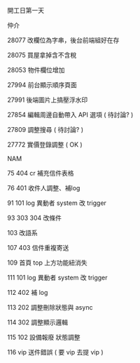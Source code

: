 開工日第一天

仲介

28077 改欄位為字串，後台前端組好在存

28075 買屋拿掉含不含稅

28053 物件欄位增加

27994 前台顯示順序頁面

27991 後端圖片上搞壓浮水印

27854 編輯周邊自動帶入 API 選項 ( 待討論? )

27809 調整搜尋 ( 待討論? )

27772 實價登錄調整 ( OK )

NAM

75	404 cr 補充信件表格

76	401 收件人調整、補log

91	101 log 異動者 system 改 trigger

93	303 304 改條件

103	改語系

107	403 信件重複寄送

109	首頁 top 上方功能紐消失

111	101 log 異動者 system 改 trigger

112	402 補 log

113	202 調整刪除狀態與 async

114	302 調整顯示邏輯

115	102 設備報廢 狀態調整

116	vip 送件錯誤 ( 要 vip 去提 vip )
